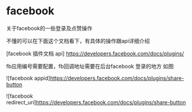 # facebook
关于facebook的一些登录及点赞操作


不懂的可以在下面这个文档看下，有具体的操作跟api详细介绍

[facebook 插件文档 api] https://developers.facebook.com/docs/plugins/


fb应用编号需要配置，fb回调地址需要在后台facebook 登录的地方 如图

![facebook appid]https://developers.facebook.com/docs/plugins/share-button

![facebook redirect_uri]https://developers.facebook.com/docs/plugins/share-button

